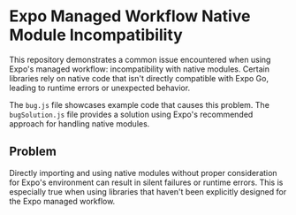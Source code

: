 # Expo Managed Workflow Native Module Incompatibility

This repository demonstrates a common issue encountered when using Expo's managed workflow: incompatibility with native modules.  Certain libraries rely on native code that isn't directly compatible with Expo Go, leading to runtime errors or unexpected behavior.

The `bug.js` file showcases example code that causes this problem. The `bugSolution.js` file provides a solution using Expo's recommended approach for handling native modules.

## Problem

Directly importing and using native modules without proper consideration for Expo's environment can result in silent failures or runtime errors. This is especially true when using libraries that haven't been explicitly designed for the Expo managed workflow.